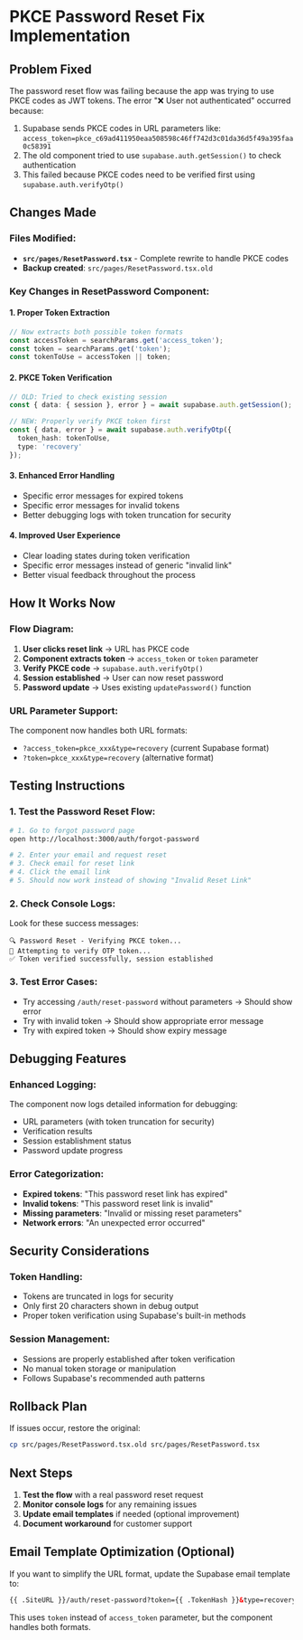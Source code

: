 # PKCE Password Reset Fix Implementation

## Problem Fixed
The password reset flow was failing because the app was trying to use PKCE codes as JWT tokens. The error "❌ User not authenticated" occurred because:

1. Supabase sends PKCE codes in URL parameters like: `access_token=pkce_c69ad411950eaa508598c46ff742d3c01da36d5f49a395faa0c58391`
2. The old component tried to use `supabase.auth.getSession()` to check authentication
3. This failed because PKCE codes need to be verified first using `supabase.auth.verifyOtp()`

## Changes Made

### Files Modified:
- **`src/pages/ResetPassword.tsx`** - Complete rewrite to handle PKCE codes
- **Backup created**: `src/pages/ResetPassword.tsx.old`

### Key Changes in ResetPassword Component:

#### 1. **Proper Token Extraction**
```typescript
// Now extracts both possible token formats
const accessToken = searchParams.get('access_token');
const token = searchParams.get('token');
const tokenToUse = accessToken || token;
```

#### 2. **PKCE Token Verification**
```typescript
// OLD: Tried to check existing session
const { data: { session }, error } = await supabase.auth.getSession();

// NEW: Properly verify PKCE token first
const { data, error } = await supabase.auth.verifyOtp({
  token_hash: tokenToUse,
  type: 'recovery'
});
```

#### 3. **Enhanced Error Handling**
- Specific error messages for expired tokens
- Specific error messages for invalid tokens
- Better debugging logs with token truncation for security

#### 4. **Improved User Experience**
- Clear loading states during token verification
- Specific error messages instead of generic "invalid link"
- Better visual feedback throughout the process

## How It Works Now

### Flow Diagram:
1. **User clicks reset link** → URL has PKCE code
2. **Component extracts token** → `access_token` or `token` parameter
3. **Verify PKCE code** → `supabase.auth.verifyOtp()`
4. **Session established** → User can now reset password
5. **Password update** → Uses existing `updatePassword()` function

### URL Parameter Support:
The component now handles both URL formats:
- `?access_token=pkce_xxx&type=recovery` (current Supabase format)
- `?token=pkce_xxx&type=recovery` (alternative format)

## Testing Instructions

### 1. Test the Password Reset Flow:
```bash
# 1. Go to forgot password page
open http://localhost:3000/auth/forgot-password

# 2. Enter your email and request reset
# 3. Check email for reset link
# 4. Click the email link
# 5. Should now work instead of showing "Invalid Reset Link"
```

### 2. Check Console Logs:
Look for these success messages:
```
🔍 Password Reset - Verifying PKCE token...
🔄 Attempting to verify OTP token...
✅ Token verified successfully, session established
```

### 3. Test Error Cases:
- Try accessing `/auth/reset-password` without parameters → Should show error
- Try with invalid token → Should show appropriate error message
- Try with expired token → Should show expiry message

## Debugging Features

### Enhanced Logging:
The component now logs detailed information for debugging:
- URL parameters (with token truncation for security)
- Verification results
- Session establishment status
- Password update progress

### Error Categorization:
- **Expired tokens**: "This password reset link has expired"
- **Invalid tokens**: "This password reset link is invalid" 
- **Missing parameters**: "Invalid or missing reset parameters"
- **Network errors**: "An unexpected error occurred"

## Security Considerations

### Token Handling:
- Tokens are truncated in logs for security
- Only first 20 characters shown in debug output
- Proper token verification using Supabase's built-in methods

### Session Management:
- Sessions are properly established after token verification
- No manual token storage or manipulation
- Follows Supabase's recommended auth patterns

## Rollback Plan

If issues occur, restore the original:
```bash
cp src/pages/ResetPassword.tsx.old src/pages/ResetPassword.tsx
```

## Next Steps

1. **Test the flow** with a real password reset request
2. **Monitor console logs** for any remaining issues
3. **Update email templates** if needed (optional improvement)
4. **Document workaround** for customer support

## Email Template Optimization (Optional)

If you want to simplify the URL format, update the Supabase email template to:
```html
{{ .SiteURL }}/auth/reset-password?token={{ .TokenHash }}&type=recovery
```

This uses `token` instead of `access_token` parameter, but the component handles both formats.
